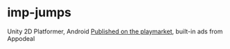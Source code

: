 # imp-jumps
Unity 2D Platformer, Android
<a href="https://play.google.com/store/apps/details?id=com.vaaic.ImpostarJumps">Published on the playmarket</a>, built-in ads from Appodeal
